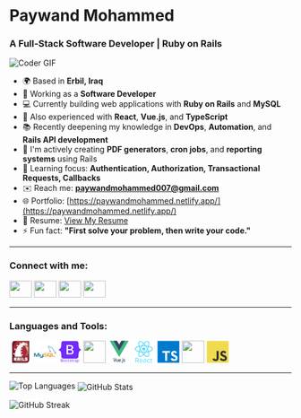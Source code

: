 <h1 align="left">Paywand Mohammed</h1>
<h3 align="left">A Full-Stack Software Developer | Ruby on Rails </h3>
<img alt="Coder GIF" height="250" width="350" src="https://cdn.dribbble.com/users/730703/screenshots/6581243/avento.gif" />

- 🌍 Based in **Erbil, Iraq**  
- 💼 Working as a **Software Developer**  
- 💻 Currently building web applications with **Ruby on Rails** and **MySQL**  
- 🔧 Also experienced with **React**, **Vue.js**, and **TypeScript**  
- 📚 Recently deepening my knowledge in **DevOps**, **Automation**, and **Rails API development**  
- 📑 I'm actively creating **PDF generators**, **cron jobs**, and **reporting systems** using Rails  
- 🎯 Learning focus: **Authentication, Authorization, Transactional Requests, Callbacks**  
- ✉️ Reach me: **paywandmohammed007@gmail.com**  
- 🌐 Portfolio: [https://paywandmohammed.netlify.app/](https://paywandmohammed.netlify.app/)  
- 📝 Resume: [View My Resume](https://www.canva.com/design/DAGBujMPRYQ/zP12-6Pj6s942B-rVspu0w/edit?utm_content=DAGBujMPRYQ&utm_campaign=designshare&utm_medium=link2&utm_source=sharebutton)  
- ⚡ Fun fact: **"First solve your problem, then write your code."**

---

<h3 align="left">Connect with me:</h3>
<p align="left">
  <a href="https://twitter.com/paywandmohammed" target="blank"><img src="https://raw.githubusercontent.com/rahuldkjain/github-profile-readme-generator/master/src/images/icons/Social/twitter.svg" height="30" width="40" /></a>
  <a href="https://linkedin.com/in/paywand mohammed" target="blank"><img src="https://raw.githubusercontent.com/rahuldkjain/github-profile-readme-generator/master/src/images/icons/Social/linked-in-alt.svg" height="30" width="40" /></a>
  <a href="https://fb.com/paywand m hussein" target="blank"><img src="https://raw.githubusercontent.com/rahuldkjain/github-profile-readme-generator/master/src/images/icons/Social/facebook.svg" height="30" width="40" /></a>
  <a href="https://instagram.com/paywand.muhammed" target="blank"><img src="https://raw.githubusercontent.com/rahuldkjain/github-profile-readme-generator/master/src/images/icons/Social/instagram.svg" height="30" width="40" /></a>
</p>

---

<h3 align="left">Languages and Tools:</h3>
<p align="left">
  <a href="https://rubyonrails.org" target="_blank"><img src="https://raw.githubusercontent.com/devicons/devicon/master/icons/rails/rails-original-wordmark.svg" alt="rails" width="40" height="40"/></a>
  <a href="https://www.mysql.com/" target="_blank"><img src="https://raw.githubusercontent.com/devicons/devicon/master/icons/mysql/mysql-original-wordmark.svg" alt="mysql" width="40" height="40"/></a>
  <a href="https://getbootstrap.com" target="_blank"><img src="https://raw.githubusercontent.com/devicons/devicon/master/icons/bootstrap/bootstrap-plain-wordmark.svg" width="40" height="40"/></a>
  <a href="https://tailwindcss.com/" target="_blank"><img src="https://www.vectorlogo.zone/logos/tailwindcss/tailwindcss-icon.svg" width="40" height="40"/></a>
  <a href="https://vuejs.org/" target="_blank"><img src="https://raw.githubusercontent.com/devicons/devicon/master/icons/vuejs/vuejs-original-wordmark.svg" width="40" height="40"/></a>
  <a href="https://reactjs.org/" target="_blank"><img src="https://raw.githubusercontent.com/devicons/devicon/master/icons/react/react-original-wordmark.svg" width="40" height="40"/></a>
  <a href="https://www.typescriptlang.org/" target="_blank"><img src="https://raw.githubusercontent.com/devicons/devicon/master/icons/typescript/typescript-original.svg" width="40" height="40"/></a>
  <a href="https://git-scm.com/" target="_blank"><img src="https://www.vectorlogo.zone/logos/git-scm/git-scm-icon.svg" width="40" height="40"/></a>
  <a href="https://developer.mozilla.org/en-US/docs/Web/JavaScript" target="_blank"><img src="https://raw.githubusercontent.com/devicons/devicon/master/icons/javascript/javascript-original.svg" width="40" height="40"/></a>
</p>

---

<p><img align="left" src="https://github-readme-stats.vercel.app/api/top-langs?username=paywand007&show_icons=true&locale=en&layout=compact" alt="Top Languages" /></p>
<p>&nbsp;<img align="center" src="https://github-readme-stats.vercel.app/api?username=paywand007&show_icons=true&locale=en" alt="GitHub Stats" /></p>
<p><img align="center" src="https://github-readme-streak-stats.herokuapp.com/?user=paywand007&" alt="GitHub Streak" /></p>
